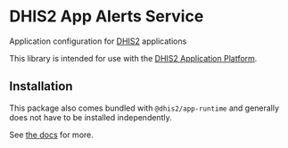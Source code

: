 # DHIS2 App Alerts Service

Application configuration for [DHIS2](https://dhis2.org) applications

This library is intended for use with the [DHIS2 Application Platform](https://github.com/dhis2/app-platform).

## Installation

This package also comes bundled with `@dhis2/app-runtime` and generally does not have to be installed independently.

See [the docs](https://runtime.dhis2.nu) for more.
